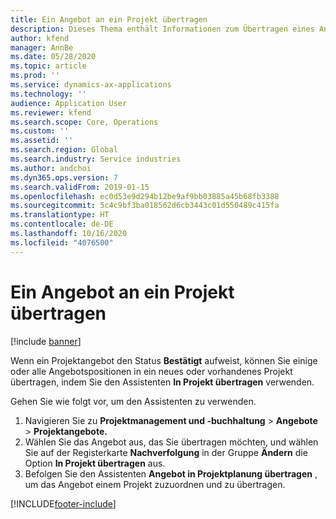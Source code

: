 ```yaml
---
title: Ein Angebot an ein Projekt übertragen
description: Dieses Thema enthält Informationen zum Übertragen eines Angebots auf ein neues oder vorhandenes Projekt.
author: kfend
manager: AnnBe
ms.date: 05/28/2020
ms.topic: article
ms.prod: ''
ms.service: dynamics-ax-applications
ms.technology: ''
audience: Application User
ms.reviewer: kfend
ms.search.scope: Core, Operations
ms.custom: ''
ms.assetid: ''
ms.search.region: Global
ms.search.industry: Service industries
ms.author: andchoi
ms.dyn365.ops.version: 7
ms.search.validFrom: 2019-01-15
ms.openlocfilehash: ec0d53e9d294b12be9af9bb03885a45b68fb3388
ms.sourcegitcommit: 5c4c9bf3ba018562d6cb3443c01d550489c415fa
ms.translationtype: HT
ms.contentlocale: de-DE
ms.lasthandoff: 10/16/2020
ms.locfileid: "4076500"
---
```

# <a name="transfer-a-quotation-to-a-project"></a>Ein Angebot an ein Projekt übertragen

[!include [banner](../includes/banner.md)]

Wenn ein Projektangebot den Status **Bestätigt** aufweist, können Sie einige oder alle Angebotspositionen in ein neues oder vorhandenes Projekt übertragen, indem Sie den Assistenten **In Projekt übertragen** verwenden. 

Gehen Sie wie folgt vor, um den Assistenten zu verwenden.

1. Navigieren Sie zu **Projektmanagement und -buchhaltung** > **Angebote** > **Projektangebote.**
2. Wählen Sie das Angebot aus, das Sie übertragen möchten, und wählen Sie auf der Registerkarte **Nachverfolgung** in der Gruppe **Ändern** die Option **In Projekt übertragen** aus.
3. Befolgen Sie den Assistenten **Angebot in Projektplanung übertragen** , um das Angebot einem Projekt zuzuordnen und zu übertragen.


[!INCLUDE[footer-include](../includes/footer-banner.md)]